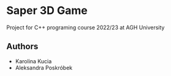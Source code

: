 # Saper 3D Game

Project for C++ programing course 2022/23 at AGH University


## Authors

- Karolina Kucia
- Aleksandra Poskróbek
